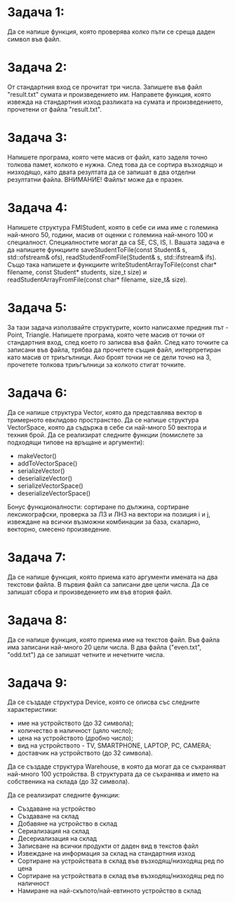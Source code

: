 # Задача 1: 
Да се напише функция, която проверява колко пъти се среща даден символ във файл.

# Задача 2: 
От стандартния вход се прочитат три числа. Запишете във файл "result.txt" сумата и произведението им. Направете функция, която извежда на стандартния изход разликата на сумата и произведението, прочетени от файла "result.txt".

# Задача 3: 
Напишете програма, която чете масив от файл, като заделя точно толкова памет, колкото е нужна. След това да се сортира възходящо и низходящо, като двата резултата да се запишат в два отделни резултатни файла. ВНИМАНИЕ! Файлът може да е празен.

# Задача 4: 
Напишете структура FMIStudent, която в себе си има име с големина най-много 50, години, масив от оценки с големина най-много 100 и специалност. Специалностите могат да са SE, CS, IS, I. Вашата задача е да напишете функциите saveStudentToFile(const Student& s, std::ofstream& ofs), readStudentFromFile(Student& s, std::ifstream& ifs). Също така напишете и функциите writeStudentArrayToFile(const char* filename, const Student* students, size_t size) и readStudentArrayFromFile(const char* filename, size_t& size).

# Задача 5: 
За тази задача използвайте структурите, които написахме предния път - Point, Triangle. Напишете програма, която чете масив от точки от стандартния вход, след което го записва във файл. След като точките са записани във файла, трябва да прочетете същия файл, интерпретиран като масив от триъгълници. Ако броят точки не се дели точно на 3, прочетете толкова триъгълници за колкото стигат точките.

# Задача 6: 
Да се напише структура Vector, която да представлява вектор в тримерното евклидово пространство. Да се напише структура VectorSpace, която да съдържа в себе си най-много 50 вектора и техния брой. Да се реализират следните функции (помислете за подходящи типове на връщане и аргументи):

* makeVector()
* addToVectorSpace()
* serializeVector()
* deserializeVector()
* serializeVectorSpace()
* deserializeVectorSpace()

Бонус функционалности: сортиране по дължина, сортиране лексикографски, проверка за ЛЗ и ЛНЗ на вектори на позиция i и j, извеждане на всички възможни комбинации за база, скаларно, векторно, смесено произведение.

# Задача 7:
Да се напише функция, която приема като аргументи имената на два текстови файла. В първия файл са записани две цели числа. Да се запишат сбора и произведението им във втория файл.

# Задача 8:
Да се напише функция, която приема име на текстов файл. Във файла има записани най-много 20 цели числа. В два файла ("even.txt", "odd.txt") да се запишат четните и нечетните числа.

# Задача 9:
Да се създаде структура Device, която се описва със следните характеристики:

* име на устройството (до 32 символа);
* количество в наличност (цяло число);
* цена на устройството (дробно число);
* вид на устройството - TV, SMARTPHONE, LAPTOP, PC, CAMERA;
* доставчик на устройството (до 32 символа).
  
Да се създаде структура Warehouse, в която да могат да се съхраняват най-много 100 устройства. В структурата да се съхранява и името на собственика на склада (до 32 символа).

Да се реализират следните функции:

* Създаване на устройство
* Създаване на склад
* Добавяне на устройство в склад
* Сериализация на склад
* Десериализация на склад
* Записване на всички продукти от даден вид в текстов файл
* Извеждане на информация за склад на стандартния изход
* Сортиране на устройствата в склад във възходящ/низходящ ред по цена
* Сортиране на устройствата в склад във възходящ/низходящ ред по наличност
* Намиране на най-скъпото/най-евтиното устройство в склад
